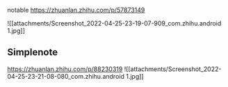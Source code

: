 
notable
https://zhuanlan.zhihu.com/p/57873149

![[attachments/Screenshot_2022-04-25-23-19-07-909_com.zhihu.android 1.jpg]]
## Simplenote
https://zhuanlan.zhihu.com/p/88230319
![[attachments/Screenshot_2022-04-25-23-21-08-080_com.zhihu.android 1.jpg]]